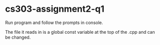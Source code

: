 # cs303-assignment2-q1

Run program and follow the prompts in console.

The file it reads in is a global const variable at the top of the .cpp and can be changed.
